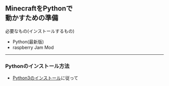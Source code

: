 ## MinecraftをPythonで<br>動かすための準備
必要なもの(インストールするもの)
* Python(最新版)
* raspberry Jam Mod

---

### Pythonのインストール方法
* [Python3のインストール](https://www.python.jp/install/windows/install_py3.html)に従って
